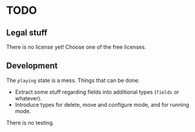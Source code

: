 TODO
====

Legal stuff
-----------

There is no license yet! Choose one of the free licenses.

Development
-----------

The `playing` state is a mess. Things that can be done:

- Extract some stuff regarding fields into additional types (`fields` or whatever).
- Introduce types for delete, move and configure mode, and for running mode.

There is no testing.

